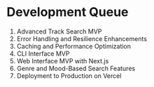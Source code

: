 # Development Queue

1. Advanced Track Search MVP
2. Error Handling and Resilience Enhancements
3. Caching and Performance Optimization
4. CLI Interface MVP
5. Web Interface MVP with Next.js
6. Genre and Mood-Based Search Features
7. Deployment to Production on Vercel
